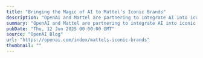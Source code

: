 ```yaml
---
title: "Bringing the Magic of AI to Mattel’s Iconic Brands"
description: "OpenAI and Mattel are partnering to integrate AI into iconic brands such as Barbie and Hot Wheels, aiming to enhance creative development, streamline workflows, and create new ways for fans to engage."
summary: "OpenAI and Mattel are partnering to integrate AI into iconic brands such as Barbie and Hot Wheels, aiming to enhance creative development, streamline workflows, and create new ways for fans to engage."
pubDate: "Thu, 12 Jun 2025 00:00:00 GMT"
source: "OpenAI Blog"
url: "https://openai.com/index/mattels-iconic-brands"
thumbnail: ""
---
```


